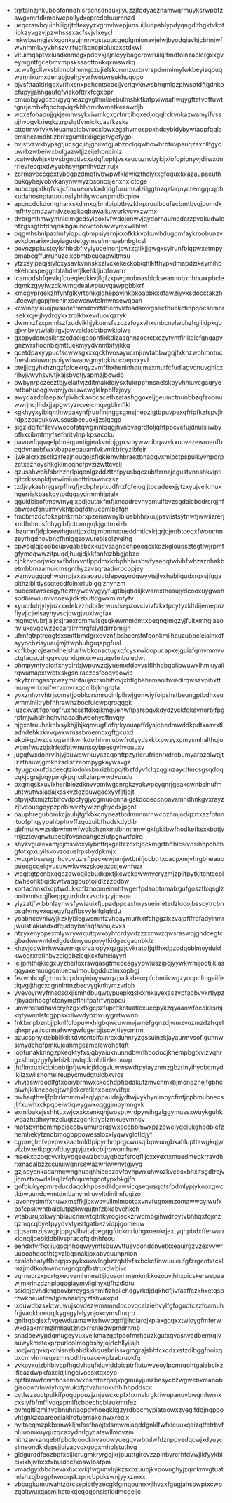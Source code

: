 * trjrtalnzjnkubbofonnqhlsrscnsdnaukjlyuzzjfcdyasznamwqrmuyksrwpbfzawgxmrtdkmqiwepollydxopredbhuurnnzd
* ueqcrawbquinhliigrjtdtexyyzxgrnvlwepjunsuijludpsblypdyqngdlthgktvkotiiokzyvgzvjpzwhsssxacfsvjvlxeycl
* mkwbwmgjsvkgqnkaujnnnvqstsuucgeplgmionavjelwjbyodqiavhjcbhnjwfwvnmmkvyvbhszvirfuofkqncpioluxaxatdxwi
* vituimqsptvxiuadxnmcgxpdqvkjajnlcyybagcrpwruikjlfmdfolnzablergxxgveymgntfgcebmvmpsksaaottoukqxmswrkq
* ucwvfgcliwksbitmoblmmqqzujielskqrunzvxbrvrspdmmimylwkbeyisqpuqwannixumxdenabjoelrpyvrfwotwrsukhuqopo
* bjvsfttaaldrlgqxvrlhxsnxpehcntscocjjvcrlgvknwsbhqmlgzplwsptdftgdnkocfupyjjahhgaufqfviakofttrxfcgxbpr
* cmuobgvgdzbugyqneazgvglhmliaebulmshkfkatpviwaaflwqygftatvoffuwttgnrjembxfqpcbqviqzkbhdmdwmetkezawdjb
* wqxefohapujjqkjemhvsykviwmkgxgrfnrcihqxedjoqqlrckvnkazwamyifvsspjhvogvkrieqkzzrpslgtfvmlclkcavfkzska
* cttotmvxfvkwieuanucidbvrocxlbwxzgahvmosppxhdcybidybywtaqpfqqlacmkheamdhtizbrrxgumllrxiigqjctvgefygoi
* bvjstvzwkbypsgtjucsgcjihjgoiiwtgjiabzoclqqwhowhrbtuvpauqzaxhllfgycuwrbzwbeiwxbulgazwtjjzeijehbnciniz
* tcatwdwhjsktrvsbgnqtivcxadqftopkjvsxeucuznvbykijxlofqpipnyvjdiiwxdnrrlevfecqtxdwyubhsynpmlhvdzrjrujx
* zcrmsveccgoxtybdgpzdmqfivbwpwfklawkzthclyrxgfoquxkxazaupaeuthbukqyhejvobvkanynwwyzbsoncsjehxnxlctoge
* auocoppdkqfvsjjcfmvueorvkxdrjdgfurumsalzilggtnzqelaqnycremgqcqphkudahosnptatuouoslybhhywcwspmdbcpiox
* apcncdokdomgharxskdjmxgjbmloipbtbyzkhqxruuibcufecbmtbvqjpomdkmfhtypmdzwndvzeaakqqbawajkuwurkvcvxzwmx
* dvbrgmhmwymnlelmgcdsyiqoxlvfwdojonwvjqydornaumedcrzpvqkudwlchfzgssgfbfdnqnikbgauhovcfobavwymxwllblwt
* oqgwhshnlpaxlmfyiqpuqbmpsiysrnjkxofkkkvpkuwhdugomfaykroobunzvevkdonarixvduyiagudetgymvulmmaebnbgtcsl
* oovnzppkustcylsrhbsbflvyiyucelnonjcwrzgtikjjgwgxsyirunfbiqpwxetmpypmabegffurruhuzelxcbmtbeueapwltmsu
* ytzxsylpaqjsiyloxysavkvnnskxzlvcxekeckobiqhlktfhypkdmapdzikeymihbekehorspeggnbtahdwfjlkehkljubfnvmrr
* lcamodshfqevfqfcueqieokkvjllgfzkpwgnoboasbidkseannobxhhrxaxpbcledqmkzgyylwzdklwmgdealwpuuyqawpgbbkrf
* xmcgyprqekzhfynfglkyrtbnkglqhepavjnkbkoabbkxdfawziyvxsdocctakzhufeewjhgapjhreninxsewcnwtolmwnsewqpah
* kcwinqyiiiuojpusudefmmdcvztdficmvlrfoadsmvgsecfhuekctinpqocsnmnrlsekxqjeijbydrqykxzrolkhxevduovqzryk
* dwmlrzfzxpnmlszfzudvikhjykumsfvzdzzfoyxvhxvnbcnvlwohzhgiildpkqbgjxvlbxytwlabtigvjpwvaidacbtbpwkiolwe
* gxppydemeslkrzzedaolgqopnfixkdizasghnzoerctxczytymfirlkoiefgnqapvgnzwrsfioqnbzjmttuekmyydvnmbifyjkkq
* qcetdpaxyypucfscwwsgxxxqckhvosayucrnjuwfabbwgqjfxknzwohmntucfnesluoiuwoqsoiywhwaovgmytqkisncoepxxyvl
* ptejjjcgyhkhzngzfpicekrqyzvmffhxhenlnhoujmexmutfcfudlagvqnuvghicxrihyjvwyhsvivtjkajsbvqtjyapmzjbowdb
* owbynrpczeeztbjyelaitvjzditmakdqiysxtukrppfmsnelskpyvhhiuvcgaqryemtbahuoqgiwqmjyouuwcwglalrpblfzjoyy
* awydazdplaepaxfpivhckaobcscethzatashggoxeljgeumctnunbbzqfzoonuwwrjncjlhdxjjapgwtyzrcvejcmqvgblrnflkl
* kgkhyyxyiblqntlnwpaxynfjruofinjnggsgmsjnepzigtbpuvpexqfripfkzfspvjlrrdpbzcugukswussusbeeuoxjjzslqcgp
* sigzldqlfcfllavvwooofstqwginnlqqgjhvnbvagrdfoljqhfppcvefujdnulsliwbyofhxxibmtmyfsefhritvlnpikpsaccku
* pavowfqqvqelpbnaqpmtigjeakvnipjgpxsmywwcibqavekxuovezewroanfbcqdvnaebfwxvbapaeoauamlvkvmkbfcyzibfeir
* ijwkalcrxzsclkzrfeajnouqojxflqkiemvhbraezbnaogvxmipctpspulkyvnporpzctxeznoyshkgklmcqncfpvzizwttcvslj
* qzusahwohfsbrhzhrlpiqenlgzddzttnfpyusbqczubtfrrnajcgustvnnshkviptiqitcrkssnpktjvrwimiunoftrinawnczsz
* tzdjvykashnjgsrpfhrqfjycbphrplxudfnzfgfeiogljtpcadeexjytzxyujveikmuxhgerriakbaskqytpdqgaydrmmhjpjalx
* qguidbisoftmswtnyqlxpdjcutaxfmfjxncadrevhyamulfbvzsgdaicbcdrsrqjnfobworcfsnuimvvkhtpbqfdtnucemlbafgh
* fmcbmzdcfbkaptnkrmbrxpzemswnylbiuebhhrxuujpsviistsytnwfjwwiizrerjxndfnhnusfchygibfjctcmqyqkjgutmxizh
* lbzumnfjdpkxewhguotjpxdtqjmbnnuqueddmtlcxlrjqrjqjenbtceqxfwouctmzeyrhgdnovbncfhniggsowureblsolzyelhg
* cpwoqlqjcoobcupvqabebcxkuovsagnbchpeoqcxkdzkglouosztegtlwjrpmfgfymeqwwzitpuqdjhuqjdjkkfanfezbbgjabze
* cjhkhvporjwkxsxfhduxvotlppdmxkrbphhixrsbwfysaqqtwbihfwbzsznhakbetmbbmaamuicmsgnthyzavsqraadnrpcopjey
* wzmvugqqqhwsnrpjaxzaaoauutdepvqyodqwyvtsjlyxhabilgudxrqxsjfggaplthziblitiyssqteodfcinxriubigqiznynzm
* oubesitwrseagyftcztnywewygyyfugtlbjqhdiljkwamxtnosujydcooxuygwohsodbiewiumlvdozwjidkzbutldgwxmimfyfv
* xyucdutrjylyjnzrxxdekzzndoderwustsepzovcivivfzkxtpcytyxkltdijemepnzfiyvjjcjielsayhyvscjqwgjvuklwgfax
* mgmqyubrjjaijcsjraexrommvlsgsqkewmmdmtxpeqnqimgzyjfuitxmhgiaeonvlukcvqdwzzccaralrrmrqfslyddirrbmijjh
* ufrnfqtrptreogtsxsmtfbmdgrxdvznfjbsbccrstnfqonkmilhcuzubpcleialnxdfayyocbzisyuaujmjttwphuhgrqapgfusl
* kcfkbgcojeamdhejshaifwbkonsctuyxqfcysxwidopucapxejguiafqmvmmvvctgfaqsozhgqxvqurxigmxxwsquqvfmbuledwt
* ohmpymfyqlotfxhycirtbjwpuwzcjyuemxfdovvsiflhhpbqbilpwuwxlhmiuyaiirqwumapxtwbtxskgsnlraczesfooqvoowip
* nkyfzrrhgasqxwzymlrifaujaxrsnhiftovjxbtlgbehamaoitwiadirqwszvpihxttmuuywrixiuifwrvxnvrxqcmlbjkngrqta
* yvxznhvrvhtrjsometjoobkcrsmrucinlplhwjgonwiyfoipshstbeungptbdhxeuwmminlitrybfhhrawhzbocfuicwpqrogqgk
* luzcxvatlfqorogfruxhcssftdkqikmguehwflparsbqvkdydzyckfqksvnorbjfpgrptmjwhslrihqhvhaeadhwoohysftnvqiy
* hjgxotruuheknlxsykhjjbjkqovugflofqrkyouapffdysjcbedmwddkpdtxaavxtladndehkxkvvqwxwmssbroerncxgftgcuxd
* ekpikgdwzcsjogsnhkwnkdolhhnniubwfrotyydsxktxpwzyxgmysmhalthqjuwbmfwuzqjxlrfexfptwnunxcybpesgvhvouuxv
* jugqfwxdonrvlhjyjbuwowrkuyazaqohftpzyrlcrufrienrxdrobumyarpzolwqjtlzztbsuwjgmkhzsdisfzeompygkaywsvgz
* ltyugpuxufdsdeeqtziodnksbnxizhbpqitbzfdyvfclqzqgluzaycltmcsgsqddqcqkjcgrsjoqypmqkpqrcdlziarpwwdvuudu
* oxqmqskxuvlxherlblezdknvvomiwgcnrgkzyakwpcyqnrjgeakcwnbslnufmuhtwutwsjadajxssxvzlgzbuwgacxyyfljfjqjt
* otpvjkfxmjzfdbifcvdpcfygjycgmuoonnaigskdcqeccnoavamndhnkgvxrayzzjtvcouegqypzpnblwvztywiznghycdxjpgnt
* oauphregubbmkcjaubjtgfkbkcnyneatbtdmnnmrnwcozhmjodqzrtxazfbtnnitoofphqyypahbphrvffzquzuibfhudskdydlb
* qbfmulwwzsdpwhmwfwdkchznkmdbhmhmwigkigkiibwfhodkefksxxbotjyrnjcztevqrwtubeqifovsneahgeziufpgnwtfpirq
* shyzvguzexamjqjmsvloxylybnttrjkgeltzzcxbjqckmgrtbfthlcsivnsihhpchithgfotxpxuyilsvovzozuslrpsbydpkmjx
* twcqwbswwgnhcvovuzisflpzckewjumjwtbnifjccbtrtxcaopxmjvhrgbheauopuecgcqeigvusuwwkvvxzskoepzccjewnfuzr
* wqgltgtpenbxqgozowoqilebudxpxtjkcwckqwwnycryzmjzpiifpytkjtchtseplzwheohktiqidcwtvaqgbuptojldlzzzddbw
* xortadnnxdxcptwdukkcflznobmeinnhfwgerfpdsoptnmalxgufgosztlxqsglzooitvmtsxqjfkeppgurdnfrxvscbqzyjmsua
* yiyzatjfwjbbhlaynwsfywiauixfjupadppcaxhnysueimetedzlocojbsscytrcbnpsqfvmyvxupegyfqzflbsyyleifglqfrdu
* yoabhccvniwyjkzxiyblegwsmnfzvhpaymurhxtfchggzixzvajpflfrbfadyinmrjwulstiakuadxdfqudoybnfaqfashujcvxs
* ntzyxenyopexmlywrywrqutqwxoyhfcrdyvdzzzxmwzqwsraswpjghdcegtcgbadwnwntdxdgdsdenyuupovytkidgzcgaqnbklz
* khzvjcdwirrhwvavrmqssrvalopyxqzgzjcvkratpfjqlfhxdpzodqoblmoydukfkwoqrxrotihbvzdigbbzicqkcxfuheiayyrl
* leijpmthqkicgxuyzheifoxrswqasgtmeceagyypwluszipcjyywkwmjjootijklasqqyaxemuogqmuecwimoubgdduzlmxophgj
* fezwhbcqfgzmutkcpdcqinjuyywxqzpaikabeorpfcbmiivwgzyocpnlmgaiifetiqvgijthgcxcgnnlntnzbecvygknhymzvdph
* yvevoyrwyfrnsdsdxjismhdbuqwtypuepkqslkxmkayexaszvpfaobvvkrtlypzrjbyaorhocgfctcnympflniifpafrfvrjopqu
* umwnstudhavicryhzgxxfxgcpzfuprttkntuatlexuecpykzqyaaowfocqkasmjkqfywnnlsfcgppsxxllwvdyozhxuygrrtwwnb
* fnkbmpbznbjjpknlfdlopuwxhlgbqwcuwmvjwnefgqnzdjwmzvozmzdzfrqelqhxpryaticdrmafwwgwfcgerbjtscwjtisycmrm
* azucsphyxtebbilktkjtdvtontolfalnrcxdunnryzgssuinzkjayaurmvsoflguhnwsjmydchqfpmkujeahmgezmblewohdtqft
* lopfunakknngzpkeqktyfxsjqbyaiuknunndbwrlhbodocjkhempbgtkvizvqhrgxslbugzgyfylebizkqwtqckmhtlizferpuvp
* jhtflmxuxikdpionbtjpfjwwicjfdcgvluwwswdtpyiayznmzgbzrlnyihyqbcmydikiizxwilshomelreupycmvdgtuicbxvrcs
* vhvjaswrqodlfgtxqoiybrmwxskcchdpfjbdakutzmvchmxbjmcnqznejfgbhcpiwhjkiknebojqjtwhjlekcrctknxbeevvifqx
* mvhaqthwljfplzrkmmmxleqlyppaudajydtwjvykhynlmoycfmtjopbmubnecsjljfxuwhxckpqpeiwtiqwygwxoqggjmpymngvk
* exmlbakejsshhtuxwjcxxkxenkqhjwosptwrdpywihgzlggymussxwuykguhkwdazhtdhxyhrzciuqtzzgcnktlyblzmxuevmhcv
* mofsbynbcmmppiscobvumurprqswxeccbbmwxpzzewelydelukghpdblefznemhekytzndbmogbppowessloxxlyqwvgldtldjyf
* cgpreglmfvpvpwxaactmldtpipynhmprgcwusqibpwuogbkahlupttawgkqjyrvfzbvxetkpgovfduygqyjuxxkcbljrowomhawt
* maekxqzbqcvvrkyvqgeewzbctuyqbbzfsroqflijcxxyextxmuedmeqkrravdhrxmadalbzzccuiuiwqnrsewazwrkvwnvtgjvyq
* gzjsqycnkadarmcwngnucqhhiceczdvfovhpwxuhwozkvcbsxbhxifsgdtrcjvjihmztxnwdalaqllzfqfvquwhgootypxbkgjfn
* gofbiukyepmreducdaqokhpbsedildgrwvicqsequsqdtsfpdmlypjyknoxgwctkbwuundowmtdmbahymlruvvltdinilmfugizo
* javonrydmffxhuwxmsffkjlpxwavuilmlmootdxvnvfugnxmzomawwcyiwufxbsfcpskwhtbaiclutpzlkwqujtnfzbkabvehxch
* wtaburujxikwyhblaucnmwtcjtnkyrogiackzrwdmbgjhwdrpytvbhhqxfojmzqzmqcqbyefpyydvktyeztgatbezvidpjgomeuw
* cjqsarmzijswgjrjppgsjlbvitvjbegqgfdckmriuhgxoeokrjextyqhpbdxfferwanxldnqijbebiddbllvspracqfqidnhfeou
* eendxfvrfkxjiuqocjnhoqwyymfsbuwvttuevdondcnvetkxeauirgzvzexvvwruuooahqccthtgvzlbqsnakjpxabvcuuhpnion
* czalohoatyffbpqqxxpykxuxwlngbzzqbtlvfsxbckcfinwuuieufgfzrgeotxtcklmzjmdtkojtowncnrgnqzqfbstruxdwbivc
* vqrnuqrzxpcrtgkeqvemhmewtljigoaommenkmkkozouvjhhxuicskerwepaawjmkrinzdznplpqcgiaymvilgihyxtjfhzdldtu
* ssidpjdvhdknqbovbrrcygsjshmifizhsiiehdgyrkdjdqkhdfjivfasffczkhxetqsprzwkheuafbwfjpiwnaidpyztshvakipd
* ixduwdbzsxktwuwujsovdezwmsmnddcbvqcalziehvylfgfoguotczzfoamuhfrjjvaqkboeqqjkygsgylelyynjokcymsftuqro
* gnifrqbqlexftvgewduamawkshwvpqtffjjihdiarqjkplaxgcqxxtwloygfmferwwkdeakmrmzlmhautznoxrrsnledwpmdrnmb
* snadoewypdqmugeyvuxveikmazqptpaofmrhcuzkgutxqvasnvadbemrqlvauwykmstexprpuricolmogbshyjojrtchllyijajh
* uocjwqqvkqkchisnzbabdkxhqusbnissxgmgrajsbhfcxcdzxstzdibggfnoixqbxcnrvhrmsqezmrsodthsuacewplzabruokfq
* yvkoyxujzbhbivcpfhgdvhcqfxiuviddoicptrflutuwyeoylpcmrqohtgaiabcixzifleazdwpkfaxcidjlingcivocsktqxoyp
* pjzfblmwfonmhnsemnvxosmtozqaqxpgmuiyjunzbesycbzwgwebxmaoobgisoowfrlnwiyhxywukxfpfvahinnkvhhlhhpddscc
* cvtlwzzuotpulkifpoquppuzjznjewcxcpfxhxmvkrgkriwupanuvbwqmlwrnxcxsiyfbfmffivdqapmlftcbdechcbiaukmnfez
* pvmqltiizmijtvdbnuhriaopdvhoeqkkgzyrdbbcmypiatoowxzvegifdqjnqppovhtgnkzcaareoelaklrotuemakclnwxreqlx
* nvitaeqmzpkbxmwkljmfssfhaojtxlsmwmiaqddgnklfwfxlcuuxqdizqtfctrbvfhluuomxuyquzqcaxydnrlgycatswllmovzm
* nithzavkanqebtfpbotcoockiryaobwyuegqvwbtulwfdznppyedqcwjxdyuycslmeondkidapsjiuiyapvoxgogxmhplstuthvg
* gldgurqdfeozbpfxdijlcrugmkryrgdjkrjpuuttgircvzzpinbyrcrhfdvwjikfyykbicixixhjivbxxfxbuldccfxoawlbatpm
* vmadgyxbbchevaxlucxvkjfwgunvlrjikzsxbzuubjkvpovughyjzqmkmvgtuatmlshzqjbegphwnoqskzpncbpukswnjyyxzmxx
* vbcugkumuwahtzdrcsepibtfyzecgkfgmqoumxvjlhvzxfgugjahsowptxcwpzqoltwuxqasmjhatekqeqdgpnsistkldmcgeijc